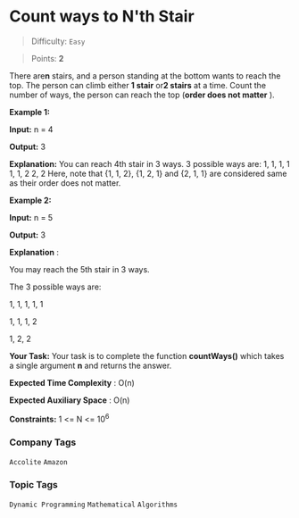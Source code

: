 # Count ways to N'th Stair

> Difficulty: `Easy`

> Points: **2**

There are**n**  stairs, and a person standing at the bottom wants to reach the top. The person can climb either **1 stair** or**2 stairs** at a time. Count the number of ways, the person can reach the top (**order does not matter** ).

**Example 1:**

**Input:** n = 4

**Output:** 3

**Explanation:** You can reach 4th stair in 3 ways.
3 possible ways are:
1, 1, 1, 1
1, 1, 2
2, 2
Here, note that {1, 1, 2}, {1, 2, 1} and {2, 1, 1} are considered same as their order does not matter.

**Example 2:**

**Input:** n = 5

**Output:** 3

**Explanation** :

You may reach the 5th stair in 3 ways.

The 3 possible ways are:

1, 1, 1, 1, 1

1, 1, 1, 2

1, 2, 2


**Your Task:**
Your task is to complete the function **countWays()** which takes a single argument **n**  and returns the answer.

**Expected Time Complexity** : O(n)

**Expected Auxiliary Space** : O(n)

**Constraints:**
1 <= N <= 10<sup>6</sup>

### Company Tags
`Accolite`  `Amazon`
### Topic Tags
`Dynamic Programming`  `Mathematical`  `Algorithms`
